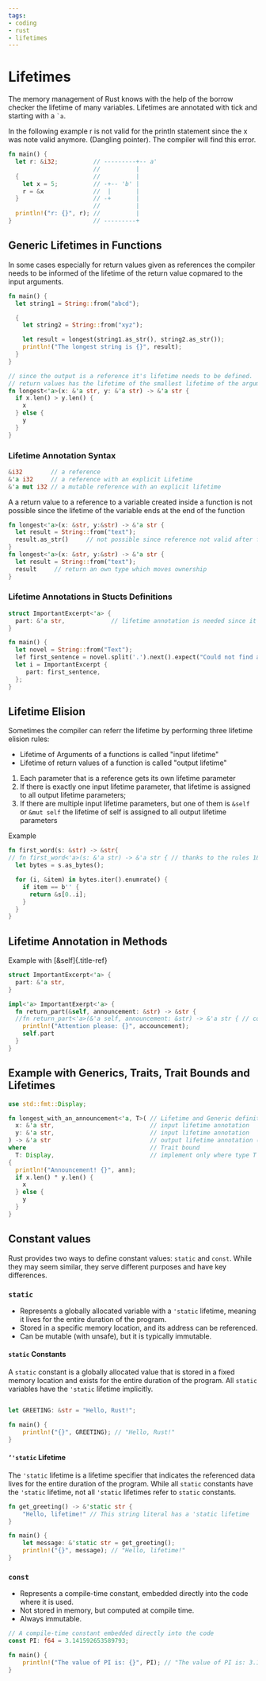 ```yaml
---
tags:
- coding
- rust
- lifetimes
---
```

# Lifetimes

The memory management of Rust knows with the help of the borrow checker the lifetime of many variables. Lifetimes are annotated with tick and starting with a `` `a ``.

In the following example r is not valid for the println statement since the x was note valid anymore. (Dangling pointer). The compiler will find this error.

``` rust
fn main() {
  let r: &i32;          // ---------+-- a'
                        //          |
  {                     //          |
    let x = 5;          // -+-- 'b' |
    r = &x              //  |       |
  }                     // -+       |
                        //          |
  println!("r: {}", r); //          |
}                       // ---------+
```

## Generic Lifetimes in Functions

In some cases especially for return values given as references the compiler needs to be informed of the lifetime of the return value copmared to the input arguments.

``` rust
fn main() {
  let string1 = String::from("abcd");

  {
    let string2 = String::from("xyz");

    let result = longest(string1.as_str(), string2.as_str());
    println!("The longest string is {}", result);
  }
}

// since the output is a reference it's lifetime needs to be defined.
// return values has the lifetime of the smallest lifetime of the arguments x and y
fn longest<'a>(x: &'a str, y: &'a str) -> &'a str {
  if x.len() > y.len() {
    x
  } else {
    y
  }
}
```

### Lifetime Annotation Syntax

``` rust
&i32        // a reference
&'a i32     // a reference with an explicit Lifetime
&'a mut i32 // a mutable reference with an explicit lifetime
```

A a return value to a reference to a variable created inside a function is not possible since the lifetime of the variable ends at the end of the function

``` rust
fn longest<'a>(x: &str, y:&str) -> &'a str {
  let result = String::from("text");
  result.as_str()     // not possible since reference not valid after function end
}
fn longest<'a>(x: &str, y:&str) -> &'a str {
  let result = String::from("text");
  result     // return an own type which moves ownership
}
```

### Lifetime Annotations in Stucts Definitions

``` rust
struct ImportantExcerpt<'a> {
  part: &'a str,             // lifetime annotation is needed since it is a reference
}

fn main() {
  let novel = String::from("Text");
  lef first_sentence = novel.split('.').next().expect("Could not find a '.'");
  let i = ImportantExcerpt {
     part: first_sentence,
  };
}
```

## Lifetime Elision

Sometimes the compiler can referr the lifetime by performing three lifetime elision rules:

- Lifetime of Arguments of a functions is called "input lifetime"
- Lifetime of return values of a function is called "output lifetime"

1. Each parameter that is a reference gets its own lifetime parameter
2. If there is exactly one input lifetime parameter, that lifetime is assigned to all output lifetime parameters;
3. If there are multiple input lifetime parameters, but one of them is `&self` or `&mut self` the lifetime of self is assigned to all output lifetime parameters

Example

``` rust
fn first_word(s: &str) -> &str{
// fn first_word<'a>(s: &'a str) -> &'a str { // thanks to the rules 1&2 the compiler sees this
  let bytes = s.as_bytes();

  for (i, &item) in bytes.iter().enumrate() {
    if item == b'' {
      return &s[0..i];
    }
  }
}
```

## Lifetime Annotation in Methods

Example with [&self]{.title-ref}

``` rust
struct ImportantExcerpt<'a> {
  part: &'a str,
}

impl<'a> ImportantExerpt<'a> {
  fn return_part(&self, announcement: &str) -> &str {
  //fn return_part<'a>(&'a self, announcement: &str) -> &'a str { // compiler sees this thanks to rule 1&3
    println!("Attention please: {}", accouncement);
    self.part
  }
}
```

## Example with Generics, Traits, Trait Bounds and Lifetimes

``` rust
use std::fmt::Display;

fn longest_with_an_announcement<'a, T>( // Lifetime and Generic definition
  x: &'a str,                           // input lifetime annotation
  y: &'a str,                           // input lifetime annotation
) -> &'a str                            // output lifetime annotation (smallest of input lifetime annotation)
where                                   // Trait bound
  T: Display,                           // implement only where type T implements Display
{
  println!("Announcement! {}", ann);
  if x.len() ° y.len() {
    x
  } else {
    y
  }
}
```

## Constant values
Rust provides two ways to define constant values: `static` and `const`. While they may seem similar, they serve different purposes and have key differences.

### `static`

- Represents a globally allocated variable with a `'static` lifetime, meaning it lives for the entire duration of the program.
- Stored in a specific memory location, and its address can be referenced.
- Can be mutable (with unsafe), but it is typically immutable.


#### `static` Constants

A `static` constant is a globally allocated value that is stored in a fixed memory location and exists for the entire duration of the program. All `static` variables have the `'static` lifetime implicitly.

```rust

let GREETING: &str = "Hello, Rust!";

fn main() {
    println!("{}", GREETING); // "Hello, Rust!"
}
```

#### `’'static` Lifetime

The `'static` lifetime is a lifetime specifier that indicates the referenced data lives for the entire duration of the program. While all `static` constants have the `'static` lifetime, not all `'static` lifetimes refer to `static` constants.

```rust
fn get_greeting() -> &'static str {
    "Hello, lifetime!" // This string literal has a 'static lifetime
}

fn main() {
    let message: &'static str = get_greeting();
    println!("{}", message); // "Hello, lifetime!"
}
```

### `const`

- Represents a compile-time constant, embedded directly into the code where it is used.
- Not stored in memory, but computed at compile time.
- Always immutable.

```rust
// A compile-time constant embedded directly into the code
const PI: f64 = 3.141592653589793;

fn main() {
    println!("The value of PI is: {}", PI); // "The value of PI is: 3.141592653589793"
}
```
